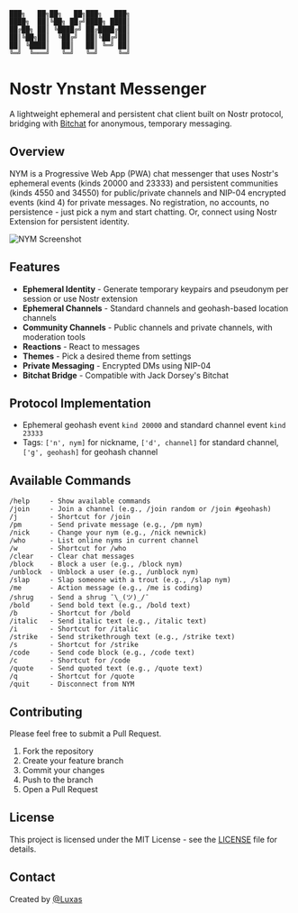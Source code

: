 ```
███╗   ██╗██╗   ██╗███╗   ███╗
████╗  ██║╚██╗ ██╔╝████╗ ████║
██╔██╗ ██║ ╚████╔╝ ██╔████╔██║
██║╚██╗██║  ╚██╔╝  ██║╚██╔╝██║
██║ ╚████║   ██║   ██║ ╚═╝ ██║
╚═╝  ╚═══╝   ╚═╝   ╚═╝     ╚═╝
```

# Nostr Ynstant Messenger

A lightweight ephemeral and persistent chat client built on Nostr protocol, bridging with [Bitchat](https://bitchat.free) for anonymous, temporary messaging.

## Overview

NYM is a Progressive Web App (PWA) chat messenger that uses Nostr's ephemeral events (kinds 20000 and 23333) and persistent communities (kinds 4550 and 34550) for public/private channels and NIP-04 encrypted events (kind 4) for private messages. No registration, no accounts, no persistence - just pick a nym and start chatting. Or, connect using Nostr Extension for persistent identity.

![NYM Screenshot](https://nym.bar/images/NYM.png)

## Features

- **Ephemeral Identity** - Generate temporary keypairs and pseudonym per session or use Nostr extension
- **Ephemeral Channels** - Standard channels and geohash-based location channels
- **Community Channels** - Public channels and private channels, with moderation tools
- **Reactions** - React to messages
- **Themes** - Pick a desired theme from settings
- **Private Messaging** - Encrypted DMs using NIP-04
- **Bitchat Bridge** - Compatible with Jack Dorsey's Bitchat

## Protocol Implementation

- Ephemeral geohash event `kind 20000` and standard channel event `kind 23333`
- Tags: `['n', nym]` for nickname, `['d', channel]` for standard channel, `['g', geohash]` for geohash channel

## Available Commands

```
/help     - Show available commands
/join     - Join a channel (e.g., /join random or /join #geohash)
/j        - Shortcut for /join
/pm       - Send private message (e.g., /pm nym)
/nick     - Change your nym (e.g., /nick newnick)
/who      - List online nyms in current channel
/w        - Shortcut for /who
/clear    - Clear chat messages
/block    - Block a user (e.g., /block nym)
/unblock  - Unblock a user (e.g., /unblock nym)
/slap     - Slap someone with a trout (e.g., /slap nym)
/me       - Action message (e.g., /me is coding)
/shrug    - Send a shrug ¯\_(ツ)_/¯
/bold     - Send bold text (e.g., /bold text)
/b        - Shortcut for /bold
/italic   - Send italic text (e.g., /italic text)
/i        - Shortcut for /italic
/strike   - Send strikethrough text (e.g., /strike text)
/s        - Shortcut for /strike
/code     - Send code block (e.g., /code text)
/c        - Shortcut for /code
/quote    - Send quoted text (e.g., /quote text)
/q        - Shortcut for /quote
/quit     - Disconnect from NYM
```

## Contributing

Please feel free to submit a Pull Request.

1. Fork the repository
2. Create your feature branch
3. Commit your changes
4. Push to the branch
5. Open a Pull Request

## License

This project is licensed under the MIT License - see the [LICENSE](LICENSE) file for details.

## Contact

Created by [@Luxas](https://nostr.band/npub16jdfqgazrkapk0yrqm9rdxlnys7ck39c7zmdzxtxqlmmpxg04r0sd733sv)
